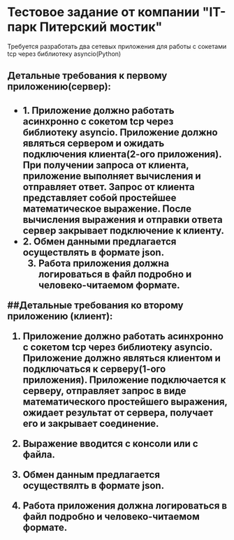 <h1>Тестовое задание от компании "IT-парк Питерский мостик"</h1>

Требуется разработать два сетевых приложения для работы с сокетами tcp через библиотеку asyncio(Python)

<h2>Детальные требования к первому приложению(сервер):<h2>
<ul>
<li>1. Приложение должно работать асинхронно с сокетом tcp через библиотеку asyncio. Приложение должно являться сервером и ожидать подключения клиента(2-ого приложения).
При получении запроса от клиента, приложение выполняет вычисления и отправляет ответ.
Запрос от клиента представляет собой простейшее математическое выражение. После вычисления выражения и отправки ответа сервер закрывает подключение к клиенту.</li>

<li>2. Обмен данными предлагается осуществлять в формате json.

3. Работа приложения должна логироваться в файл подробно и человеко-читаемом формате.
  </ul>

##Детальные требования ко второму приложению (клиент):

1. Приложение должно работать асинхронно с сокетом tcp через библиотеку asyncio. Приложение должно являться клиентом и подключаться к серверу(1-ого приложения).
Приложение подключается к серверу, отправляет запрос в виде математического простейшего выражения, ожидает результат от сервера, получает его и закрывает соединение.

2. Выражение вводится с консоли или с файла.

3. Обмен данным предлагается осуществялть в формате json.

4. Работа приложения должна логироваться в файл подробно и человеко-читаемом формате.





